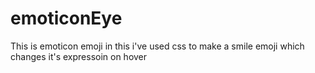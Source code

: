 # emoticonEye
This is emoticon emoji in this i've used css to make a smile emoji which changes it's expressoin on hover
